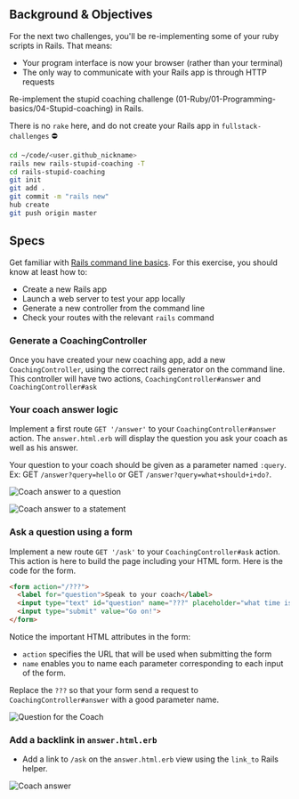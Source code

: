 ## Background & Objectives

For the next two challenges, you'll be re-implementing some of your ruby scripts in Rails. That means:

- Your program interface is now your browser (rather than your terminal)
- The only way to communicate with your Rails app is through HTTP requests

Re-implement the stupid coaching challenge (01-Ruby/01-Programming-basics/04-Stupid-coaching) in Rails.

There is no `rake` here, and do not create your Rails app in `fullstack-challenges` ⛔️

```bash
cd ~/code/<user.github_nickname>
rails new rails-stupid-coaching -T
cd rails-stupid-coaching
git init
git add .
git commit -m "rails new"
hub create
git push origin master
```

## Specs

Get familiar with [Rails command line basics](http://guides.rubyonrails.org/command_line.html#command-line-basics). For this exercise, you should know at least how to:

- Create a new Rails app
- Launch a web server to test your app locally
- Generate a new controller from the command line
- Check your routes with the relevant `rails` command

### Generate a CoachingController

Once you have created your new coaching app, add a new `CoachingController`, using the correct rails generator on the command line. This controller will have two actions, `CoachingController#answer` and `CoachingController#ask`

### Your coach answer logic

Implement a first route `GET '/answer'` to your `CoachingController#answer` action. The `answer.html.erb` will display the question you ask your coach as well as his answer.

Your question to your coach should be given as a parameter named `:query`. Ex: GET `/answer?query=hello` or GET `/answer?query=what+should+i+do?`.

![Coach answer to a question](https://raw.githubusercontent.com/lewagon/karr-images/master/coach-answer-2.png)

![Coach answer to a statement](https://raw.githubusercontent.com/lewagon/karr-images/master/coach-answer-1.png)

### Ask a question using a form

Implement a new route `GET '/ask'` to your `CoachingController#ask` action. This action is here to build the page including your HTML form. Here is the code for the form.

```html
<form action="/???">
  <label for="question">Speak to your coach</label>
  <input type="text" id="question" name="???" placeholder="what time is it?">
  <input type="submit" value="Go on!">
</form>
```

Notice the important HTML attributes in the form:

- `action` specifies the URL that will be used when submitting the form
- `name` enables you to name each parameter corresponding to each input of the form.

Replace the `???` so that your form send a request to `CoachingController#answer` with a good parameter name.

![Question for the Coach](https://raw.githubusercontent.com/lewagon/karr-images/master/coach-ask.png)

### Add a backlink in `answer.html.erb`

- Add a link to `/ask` on the `answer.html.erb` view using the `link_to` Rails helper.

![Coach answer](https://raw.githubusercontent.com/lewagon/karr-images/master/coach-adding-link.png)
